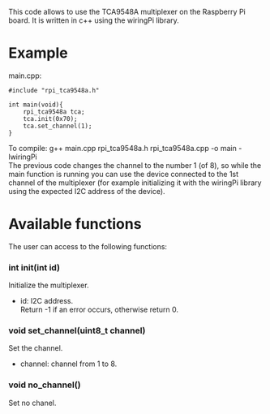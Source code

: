 This code allows to use the TCA9548A multiplexer on the Raspberry Pi board.
It is written in c++ using the wiringPi library.

# Example
main.cpp:
```
#include "rpi_tca9548a.h"

int main(void){
	rpi_tca9548a tca;
	tca.init(0x70);
	tca.set_channel(1);
}
```
To compile: g++ main.cpp rpi_tca9548a.h rpi_tca9548a.cpp -o main -lwiringPi   
The previous code changes the channel to the number 1 (of 8), so while the main function is running you can use the device connected to the 1st channel of the multiplexer (for example initializing it with the wiringPi library using the expected I2C address of the device).

# Available functions
The user can access to the following functions:

### int init(int id)
Initialize the multiplexer.
- id: I2C address.   
Return -1 if an error occurs, otherwise return 0.

### void set_channel(uint8_t channel)
Set the channel.
- channel: channel from 1 to 8.

### void no_channel()
Set no chanel.

